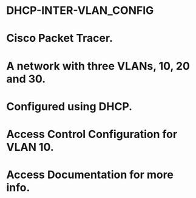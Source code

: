 # DHCP-INTER-VLAN_CONFIG
# Cisco Packet Tracer.
# A network with three VLANs, 10, 20 and 30.
# Configured using DHCP.
# Access Control Configuration for VLAN 10.
# Access Documentation for more info.
